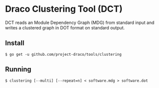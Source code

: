 # Draco Clustering Tool (DCT)

DCT reads an Module Dependency Graph (MDG) from standard input and writes a clustered graph in DOT format on standard output.

## Install

```$ go get -u github.com/project-draco/tools/clustering```

## Running

```$ clustering [--multi] [--repeat=n] < software.mdg > software.dot```
